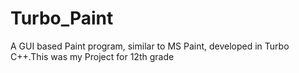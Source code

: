 # Turbo_Paint
A GUI based Paint program, similar to MS Paint, developed in Turbo C++.This was my Project for 12th grade
